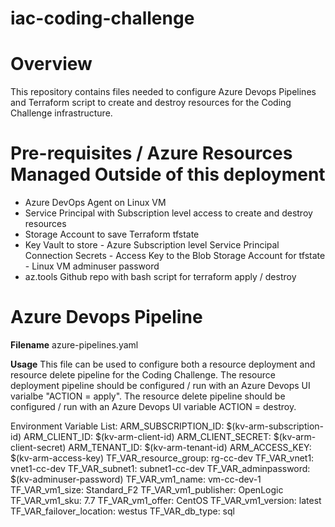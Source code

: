 # iac-coding-challenge

Overview
========
This repository contains files needed to configure Azure Devops Pipelines and Terraform script to create and destroy resources for the Coding Challenge infrastructure. 

Pre-requisites / Azure Resources Managed Outside of this deployment
===================================================================

 - Azure DevOps Agent on Linux VM
 - Service Principal with Subscription level access to create and destroy resources
 - Storage Account to save Terraform tfstate
 - Key Vault to store
           - Azure Subscription level Service Principal Connection Secrets
           - Access Key to the Blob Storage Account for tfstate
           - Linux VM adminuser password
- az.tools Github repo with bash script for terraform apply / destroy

Azure Devops Pipeline
=====================
**Filename**  azure-pipelines.yaml

**Usage**  This file can be used to configure both a resource deployment and resource delete pipeline for the Coding Challenge. The resource deployment pipeline should be configured / run with an Azure Devops UI varialbe "ACTION = apply". The resource delete pipeline should be configured / run with an Azure Devops UI variable ACTION = destroy.



Environment Variable List:
    ARM_SUBSCRIPTION_ID: $(kv-arm-subscription-id)
    ARM_CLIENT_ID:       $(kv-arm-client-id)
    ARM_CLIENT_SECRET:   $(kv-arm-client-secret)
    ARM_TENANT_ID:       $(kv-arm-tenant-id)
    ARM_ACCESS_KEY:      $(kv-arm-access-key)
    TF_VAR_resource_group: rg-cc-dev
    TF_VAR_vnet1: vnet1-cc-dev
    TF_VAR_subnet1: subnet1-cc-dev
    TF_VAR_adminpassword: $(kv-adminuser-password)
    TF_VAR_vm1_name: vm-cc-dev-1
    TF_VAR_vm1_size: Standard_F2
    TF_VAR_vm1_publisher: OpenLogic
    TF_VAR_vm1_sku: 7.7
    TF_VAR_vm1_offer: CentOS
    TF_VAR_vm1_version: latest
    TF_VAR_failover_location: westus
    TF_VAR_db_type: sql
